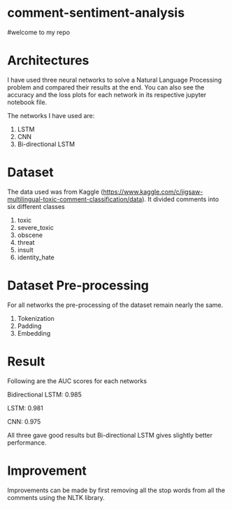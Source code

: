 # comment-sentiment-analysis

#welcome to my repo

# Architectures 
I have used three neural networks to solve a Natural Language Processing problem and compared their results at the end. You can also see the accuracy and the loss plots for each network in its respective jupyter notebook file.

The networks I have used are:
1. LSTM
2. CNN
3. Bi-directional LSTM

# Dataset

The data used was from Kaggle (https://www.kaggle.com/c/jigsaw-multilingual-toxic-comment-classification/data). It divided comments into six different classes
1. toxic
2. severe_toxic
3. obscene
4. threat
5. insult
6. identity_hate

# Dataset Pre-processing

For all networks the pre-processing of the dataset remain nearly the same.
1. Tokenization
2. Padding
3. Embedding

# Result
Following are the AUC scores for each networks

Bidirectional LSTM: 0.985

LSTM: 0.981

CNN: 0.975

All three gave good results but Bi-directional LSTM gives slightly better performance.

# Improvement

Improvements can be made by first removing all the stop words from all the comments using the NLTK library.

